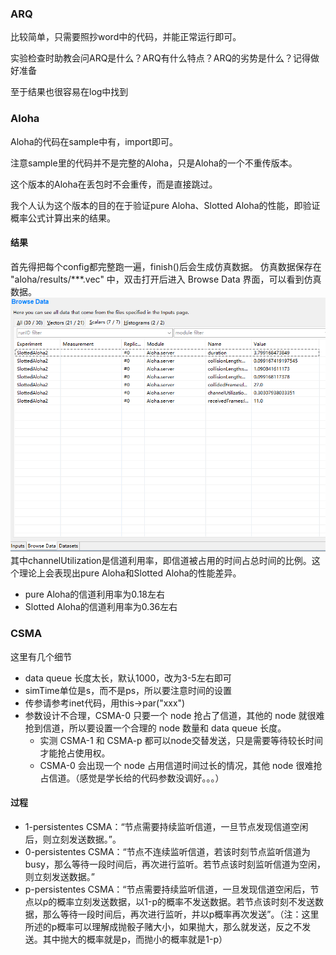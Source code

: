 ### ARQ
比较简单，只需要照抄word中的代码，并能正常运行即可。

实验检查时助教会问ARQ是什么？ARQ有什么特点？ARQ的劣势是什么？记得做好准备

至于结果也很容易在log中找到

### Aloha

Aloha的代码在sample中有，import即可。

注意sample里的代码并不是完整的Aloha，只是Aloha的一个不重传版本。

这个版本的Aloha在丢包时不会重传，而是直接跳过。

我个人认为这个版本的目的在于验证pure Aloha、Slotted Aloha的性能，即验证概率公式计算出来的结果。

#### 结果
首先得把每个config都完整跑一遍，finish()后会生成仿真数据。
仿真数据保存在 "aloha/results/***.vec" 中，双击打开后进入 Browse Data 界面，可以看到仿真数据。
![alt text](image.png)
其中channelUtilization是信道利用率，即信道被占用的时间占总时间的比例。这个理论上会表现出pure Aloha和Slotted Aloha的性能差异。
- pure Aloha的信道利用率为0.18左右
- Slotted Aloha的信道利用率为0.36左右

### CSMA

这里有几个细节

- data queue 长度太长，默认1000，改为3-5左右即可
- simTime单位是s，而不是ps，所以要注意时间的设置
- 传参请参考inet代码，用this->par("xxx")
- 参数设计不合理，CSMA-0 只要一个 node 抢占了信道，其他的 node 就很难抢到信道，所以要设置一个合理的 node 数量和 data queue 长度。
  - 实测 CSMA-1 和 CSMA-p 都可以node交替发送，只是需要等待较长时间才能抢占使用权。
  - CSMA-0 会出现一个 node 占用信道时间过长的情况，其他 node 很难抢占信道。（感觉是学长给的代码参数没调好。。。）

#### 过程

- 1-persistentes CSMA：“节点需要持续监听信道，一旦节点发现信道空闲后，则立刻发送数据。”。
- 0-persistentes CSMA：“节点不连续监听信道，若该时刻节点监听信道为busy，那么等待一段时间后，再次进行监听。若节点该时刻监听信道为空闲，则立刻发送数据。”
- p-persistentes CSMA：“节点需要持续监听信道，一旦发现信道空闲后，节点以p的概率立刻发送数据，以1-p的概率不发送数据。若节点该时刻不发送数据，那么等待一段时间后，再次进行监听，并以p概率再次发送”。（注：这里所述的p概率可以理解成抛骰子赌大小，如果抛大，那么就发送，反之不发送。其中抛大的概率就是p，而抛小的概率就是1-p）